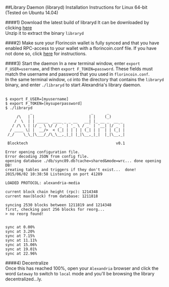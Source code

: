 ##Library Daemon (libraryd) Installation Instructions for Linux 64-bit (Tested on Ubuntu 14.04)  

####1) Download the latest build of libraryd
It can be downloaded by clicking [here](https://slack-files.com/T0457K60S-F06U6UPNE-0a2f3319f3)  
Unzip it to extract the binary `libraryd`   

####2) Make sure your Florincoin wallet is fully synced and that you have enabled RPC-access to your wallet with a florincoin.conf file. If you have not done so, click [here](https://github.com/dloa/alexandria-docs/blob/master/florincoin-lin64-install.md) for instructions.

####3) Start the daemon
In a new terminal window, enter `export F_USER=username`, and then `export F_TOKEN=password`.  These fields must match the username and password that you used in `florincoin.conf`.  
In the same terminal window, `cd` into the directory that contains the `libraryd` binary, and enter `./libraryd` to start Alexandria's library daemon.

<pre> <code>
$ export F_USER=[myusername]
$ export F_TOKEN=[mysuperpassword]
$ ./libraryd
           _                          _      _
     /\   | |                        | |    (_)
    /  \  | | _____  ____ _ _ __   __| |_ __ _  __ _
   / /\ \ | |/ _ \ \/ / _` | '_ \ / _` | '__| |/ _` |
  / ____ \| |  __/>  < (_| | | | | (_| | |  | | (_| |
 /_/    \_\_|\___/_/\_\__,_|_| |_|\__,_|_|  |_|\__,_|

 Blocktech                                       v0.1

Error opening configuration file.
Error decoding JSON from config file.
opening database ./db/sync89.db?cache=shared&mode=wrc... done opening DB!
creating tables and triggers if they don't exist...  done!
2015/06/02 10:38:58 Listening on port 41289

LOADED PROTOCOL: alexandria-media

current block chain height (rpc): 1214348
current max(block) from database: 1211818

syncing 2530 blocks between 1211819 and 1214348
first, checking past 256 blocks for reorg... 
> no reorg found!


sync at 0.00%
sync at 3.20%
sync at 7.15%
sync at 11.11%
sync at 15.06%
sync at 19.01%
sync at 22.96% </code></pre>

####4) Decentralize  
Once this has reached 100%, open your `Alexandria` browser and click the word `Gateway` to switch to `local` mode and you'll be browsing the library decentralized...ly.
